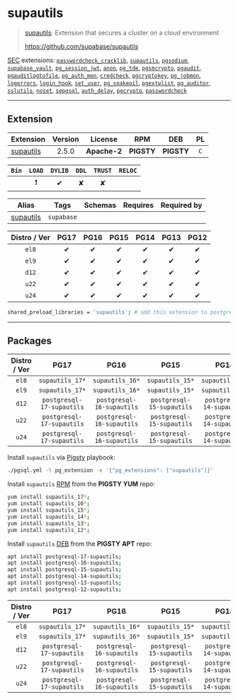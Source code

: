 # supautils


> [supautils](https://github.com/supabase/supautils): Extension that secures a cluster on a cloud environment
>
> https://github.com/supabase/supautils





[SEC](/sec) extensions: [`passwordcheck_cracklib`](/passwordcheck_cracklib), [`supautils`](/supautils), [`pgsodium`](/pgsodium), [`supabase_vault`](/supabase_vault), [`pg_session_jwt`](/pg_session_jwt), [`anon`](/anon), [`pg_tde`](/pg_tde), [`pgsmcrypto`](/pgsmcrypto), [`pgaudit`](/pgaudit), [`pgauditlogtofile`](/pgauditlogtofile), [`pg_auth_mon`](/pg_auth_mon), [`credcheck`](/credcheck), [`pgcryptokey`](/pgcryptokey), [`pg_jobmon`](/pg_jobmon), [`logerrors`](/logerrors), [`login_hook`](/login_hook), [`set_user`](/set_user), [`pg_snakeoil`](/pg_snakeoil), [`pgextwlist`](/pgextwlist), [`pg_auditor`](/pg_auditor), [`sslutils`](/sslutils), [`noset`](/noset), [`sepgsql`](/sepgsql), [`auth_delay`](/auth_delay), [`pgcrypto`](/pgcrypto), [`passwordcheck`](/passwordcheck)


-------
## Extension


| Extension | Version | License | RPM | DEB | PL |
|-----------|:-------:|:-------:|:---:|:---:|:--:|
| [supautils](https://github.com/supabase/supautils) | 2.5.0 | **<span class="tccyan">Apache-2</span>** | **<span class="tcwarn">PIGSTY</span>** | **<span class="tcwarn">PIGSTY</span>** | `C` |



| `Bin` | `LOAD` | `DYLIB` | `DDL` | `TRUST` | `RELOC` |
|:-----:|:------:|:-------:|:-----:|:-------:|:-------:|
|  | <span class="tcred">❗</span> | <span class="tcblue">✔</span> | <span class="tcwarn">✘</span> | <span class="tcwarn">✘</span> |  |



| Alias | Tags | Schemas | Requires | Required by |
|-------|------|---------|----------|-------------|
| [supautils](/supautils) | `supabase` |  |  |  |



| Distro / Ver | PG17 | PG16 | PG15 | PG14 | PG13 | PG12 |
|:------------:|:----:|:----:|:----:|:----:|:----:|:----:|
| `el8` | <span class="tcblue">✔</span> | <span class="tcblue">✔</span> | <span class="tcblue">✔</span> | <span class="tcblue">✔</span> | <span class="tcblue">✔</span> | <span class="tcblue">✔</span> |
| `el9` | <span class="tcblue">✔</span> | <span class="tcblue">✔</span> | <span class="tcblue">✔</span> | <span class="tcblue">✔</span> | <span class="tcblue">✔</span> | <span class="tcblue">✔</span> |
| `d12` | <span class="tcblue">✔</span> | <span class="tcblue">✔</span> | <span class="tcblue">✔</span> | <span class="tcblue">✔</span> | <span class="tcblue">✔</span> | <span class="tcblue">✔</span> |
| `u22` | <span class="tcblue">✔</span> | <span class="tcblue">✔</span> | <span class="tcblue">✔</span> | <span class="tcblue">✔</span> | <span class="tcblue">✔</span> | <span class="tcblue">✔</span> |
| `u24` | <span class="tcblue">✔</span> | <span class="tcblue">✔</span> | <span class="tcblue">✔</span> | <span class="tcblue">✔</span> | <span class="tcblue">✔</span> | <span class="tcblue">✔</span> |



```bash
shared_preload_libraries = 'supautils'; # add this extension to postgresql.conf
```



-----------


## Packages


| Distro / Ver | PG17 | PG16 | PG15 | PG14 | PG13 | PG12 |
|:------------:|:----:|:----:|:----:|:----:|:----:|:----:|
| `el8` | `supautils_17*` | `supautils_16*` | `supautils_15*` | `supautils_14*` | `supautils_13*` | `supautils_12*` |
| `el9` | `supautils_17*` | `supautils_16*` | `supautils_15*` | `supautils_14*` | `supautils_13*` | `supautils_12*` |
| `d12` | `postgresql-17-supautils` | `postgresql-16-supautils` | `postgresql-15-supautils` | `postgresql-14-supautils` | `postgresql-13-supautils` | `postgresql-12-supautils` |
| `u22` | `postgresql-17-supautils` | `postgresql-16-supautils` | `postgresql-15-supautils` | `postgresql-14-supautils` | `postgresql-13-supautils` | `postgresql-12-supautils` |
| `u24` | `postgresql-17-supautils` | `postgresql-16-supautils` | `postgresql-15-supautils` | `postgresql-14-supautils` | `postgresql-13-supautils` | `postgresql-12-supautils` |



Install `supautils` via [Pigsty](https://pigsty.io/docs/pgext/usage/install/) playbook:

```bash
./pgsql.yml -t pg_extension -e '{"pg_extensions": ["supautils"]}'
```


Install `supautils` [RPM](/rpm) from the **<span class="tcwarn">PIGSTY</span>** **YUM** repo:

```bash
yum install supautils_17*;
yum install supautils_16*;
yum install supautils_15*;
yum install supautils_14*;
yum install supautils_13*;
yum install supautils_12*;
```


Install `supautils` [DEB](/deb) from the **<span class="tcwarn">PIGSTY</span>** **APT** repo:

```bash
apt install postgresql-17-supautils;
apt install postgresql-16-supautils;
apt install postgresql-15-supautils;
apt install postgresql-14-supautils;
apt install postgresql-13-supautils;
apt install postgresql-12-supautils;
```




| Distro / Ver | PG17 | PG16 | PG15 | PG14 | PG13 | PG12 |
|:------------:|:----:|:----:|:----:|:----:|:----:|:----:|
| `el8` | `supautils_17*` | `supautils_16*` | `supautils_15*` | `supautils_14*` | `supautils_13*` | `supautils_12*` |
| `el9` | `supautils_17*` | `supautils_16*` | `supautils_15*` | `supautils_14*` | `supautils_13*` | `supautils_12*` |
| `d12` | `postgresql-17-supautils` | `postgresql-16-supautils` | `postgresql-15-supautils` | `postgresql-14-supautils` | `postgresql-13-supautils` | `postgresql-12-supautils` |
| `u22` | `postgresql-17-supautils` | `postgresql-16-supautils` | `postgresql-15-supautils` | `postgresql-14-supautils` | `postgresql-13-supautils` | `postgresql-12-supautils` |
| `u24` | `postgresql-17-supautils` | `postgresql-16-supautils` | `postgresql-15-supautils` | `postgresql-14-supautils` | `postgresql-13-supautils` | `postgresql-12-supautils` |





